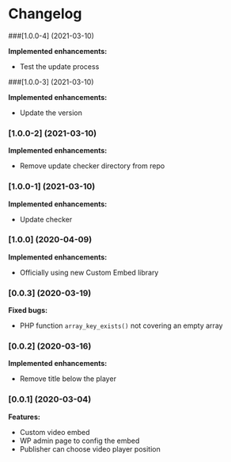 # Changelog

###[1.0.0-4] (2021-03-10)

**Implemented enhancements:**
- Test the update process

###[1.0.0-3] (2021-03-10)

**Implemented enhancements:**
- Update the version

### [1.0.0-2] (2021-03-10)

**Implemented enhancements:**
- Remove update checker directory from repo

### [1.0.0-1] (2021-03-10)

**Implemented enhancements:**
- Update checker

### [1.0.0] (2020-04-09)

**Implemented enhancements:**
- Officially using new Custom Embed library


### [0.0.3] (2020-03-19)

**Fixed bugs:**
- PHP function `array_key_exists()` not covering an empty array


### [0.0.2] (2020-03-16)

**Implemented enhancements:**
- Remove title below the player


### [0.0.1] (2020-03-04)

**Features:**
- Custom video embed
- WP admin page to config the embed
- Publisher can choose video player position
